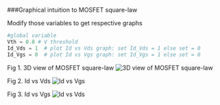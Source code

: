 ###Graphical intuition to MOSFET square-law

Modify those variables to get respective graphs
```python
#global variable
Vth = 0.8 # V threshold
Id_Vds = 1  # plot Id vs Vds graph: set Id_Vds = 1 else set = 0
Id_Vgs = 0  # plot Id vs Vgs graph: set Id_Vgs = 1 else set = 0
```
Fig 1. 3D view of MOSFET square-law
![3D view of MOSFET square-law](https://raw.githubusercontent.com/hoangtanthanh/square-law-in-3D/master/Id-Vgs-Vds.png)

Fig 2. Id vs Vds
![Id vs Vgs](https://raw.githubusercontent.com/hoangtanthanh/square-law-in-3D/master/Id-Vds.png)

Fig 3. Id vs Vgs
![Id vs Vds](https://raw.githubusercontent.com/hoangtanthanh/square-law-in-3D/master/Id-Vgs.png)
